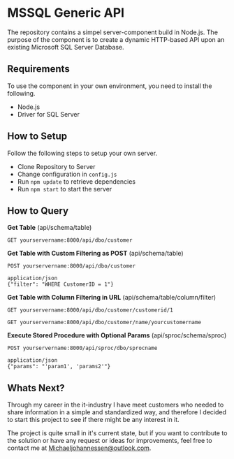 # MSSQL Generic API
The repository contains a simpel server-component build in Node.js. The purpose of the component is to create a dynamic HTTP-based API upon an existing Microsoft SQL Server Database. 

## Requirements
To use the component in your own environment, you need to install the following.
 - Node.js
 - Driver for SQL Server

## How to Setup
Follow the following steps to setup your own server.
 - Clone Repository to Server
 - Change configuration in `config.js`
 - Run `npm update` to retrieve dependencies
 - Run `npm start` to start the server

## How to Query
**Get Table** (api/schema/table)

`GET yourservername:8000/api/dbo/customer`

**Get Table with Custom Filtering as POST** (api/schema/table)

```
POST yourservername:8000/api/dbo/customer

application/json
{"filter": "WHERE CustomerID = 1"}
```

**Get Table with Column Filtering in URL** (api/schema/table/column/filter)

`GET yourservername:8000/api/dbo/customer/customerid/1`

`GET yourservername:8000/api/dbo/customer/name/yourcustomername`

**Execute Stored Procedure with Optional Params** (api/sproc/schema/sproc)

```
POST yourservername:8000/api/sproc/dbo/sprocname

application/json
{"params": "'param1', 'params2'"}
```

## Whats Next?
Through my career in the it-industry I have meet customers who needed to share information in a simple and standardized way, and therefore I decided to start this project to see if there might be any interest in it.

The project is quite small in it's current state, but if you want to contribute to the solution or have any request or ideas for improvements, feel free to contact me at Michaeljohannessen@outlook.com. 